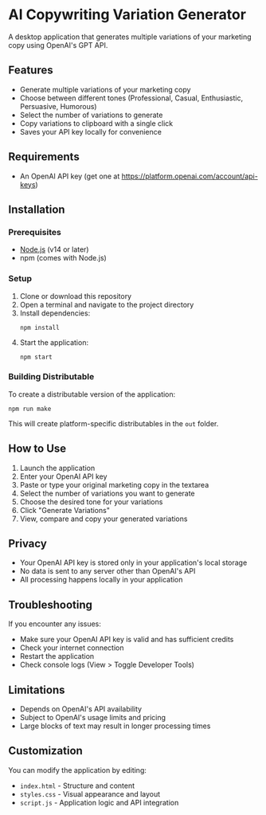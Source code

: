# AI Copywriting Variation Generator

A desktop application that generates multiple variations of your marketing copy using OpenAI's GPT API.

## Features

- Generate multiple variations of your marketing copy
- Choose between different tones (Professional, Casual, Enthusiastic, Persuasive, Humorous)
- Select the number of variations to generate
- Copy variations to clipboard with a single click
- Saves your API key locally for convenience

## Requirements

- An OpenAI API key (get one at https://platform.openai.com/account/api-keys)

## Installation

### Prerequisites
- [Node.js](https://nodejs.org/) (v14 or later)
- npm (comes with Node.js)

### Setup

1. Clone or download this repository
2. Open a terminal and navigate to the project directory
3. Install dependencies:
   ```
   npm install
   ```
4. Start the application:
   ```
   npm start
   ```

### Building Distributable

To create a distributable version of the application:

```
npm run make
```

This will create platform-specific distributables in the `out` folder.

## How to Use

1. Launch the application
2. Enter your OpenAI API key
3. Paste or type your original marketing copy in the textarea
4. Select the number of variations you want to generate
5. Choose the desired tone for your variations
6. Click "Generate Variations"
7. View, compare and copy your generated variations

## Privacy

- Your OpenAI API key is stored only in your application's local storage
- No data is sent to any server other than OpenAI's API
- All processing happens locally in your application

## Troubleshooting

If you encounter any issues:

- Make sure your OpenAI API key is valid and has sufficient credits
- Check your internet connection
- Restart the application
- Check console logs (View > Toggle Developer Tools)

## Limitations

- Depends on OpenAI's API availability
- Subject to OpenAI's usage limits and pricing
- Large blocks of text may result in longer processing times

## Customization

You can modify the application by editing:

- `index.html` - Structure and content
- `styles.css` - Visual appearance and layout
- `script.js` - Application logic and API integration 